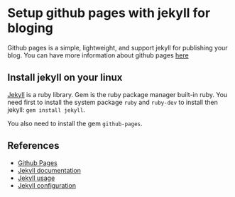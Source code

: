 
# Setup github pages with jekyll for bloging

Github pages is a simple, lightweight, and support jekyll for publishing your
blog. You can have more information about github pages [here](https://pages.github.com/)

## Install jekyll on your linux

[Jekyll](https://github.com/jekyll/jekyll) is a ruby library. Gem is the ruby
package manager built-in ruby. You need first to install the system package
`ruby` and `ruby-dev` to install then jekyll: `gem install jekyll`.

You also need to install the gem `github-pages`.

## References

- [Github Pages](https://pages.github.com/)
- [Jekyll documentation](https://jekyllrb.com/)
- [Jekyll usage](https://jekyllrb.com/docs/usage/)
- [Jekyll configuration](https://jekyllrb.com/docs/configuration/)
